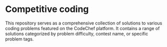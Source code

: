 # Competitive coding
This repository serves as a comprehensive collection of solutions to various coding problems featured on the CodeChef platform. It contains a range of solutions categorized by problem difficulty, contest name, or specific problem tags.
